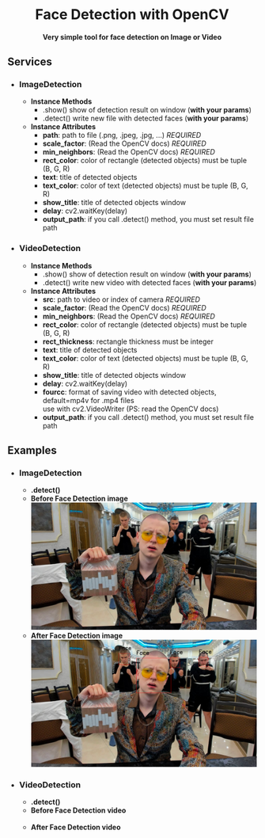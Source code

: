 <center><h1>Face Detection with OpenCV</h1></center>
<center><h4>Very simple tool for face detection on Image or Video</h4></center>
<h2>Services</h2>
<ul> 
<li>
<h3><b>ImageDetection</b></h3>
<ul>
<li>
<b>Instance Methods</b>
<ul>
<li>
    .show() show of detection result on window (<b>with your params</b>)
</li>
<li>
    .detect() write new file with detected faces (<b>with your params</b>)
</li>
</ul>
</li>
<li>
<b>Instance Attributes</b>
<ul> 
<li> 
<b>path</b>: path to file (.png, .jpeg, .jpg, ...) <i>REQUIRED</i>
</li>
<li>
<b>scale_factor</b>: (Read the OpenCV docs) <i>REQUIRED</i>
</li>
<li>
<b>min_neighbors</b>: (Read the OpenCV docs) <i>REQUIRED</i>
</li>
<li>
<b>rect_color</b>: color of rectangle (detected objects) must be tuple (B, G, R)
</li>
<li>
<b>text</b>: title of detected objects
</li>
<li>
<b>text_color</b>: color of text (detected objects) must be tuple (B, G, R)
</li>
<li>
<b>show_title</b>: title of detected objects window
</li>
<li>
<b>delay</b>: cv2.waitKey(delay)
</li>
<li>
<b>output_path</b>: if you call .detect() method, you must set result file path
</li>
</ul>
</li>
</ul>
<li>
<h3><b>VideoDetection</b></h3>
<ul>
<li>
<b>Instance Methods</b>
<ul>
<li>
    .show() show of detection result on window (<b>with your params</b>)
</li>
<li>
    .detect() write new video with detected faces (<b>with your params</b>)
</li>
</ul>
</li>
<li>
<b>Instance Attributes</b>
<ul> 
<li> 
<b>src</b>: path to video or index of camera <i>REQUIRED</i>
</li>
<li>
<b>scale_factor</b>: (Read the OpenCV docs) <i>REQUIRED</i>
</li>
<li>
<b>min_neighbors</b>: (Read the OpenCV docs) <i>REQUIRED</i>
</li>
<li>
<b>rect_color</b>: color of rectangle (detected objects) must be tuple (B, G, R)
</li>
<li>
<b>rect_thickness</b>: rectangle thickness must be integer
</li>
<li>
<b>text</b>: title of detected objects
</li>
<li>
<b>text_color</b>: color of text (detected objects) must be tuple (B, G, R)
</li>
<li>
<b>show_title</b>: title of detected objects window
</li>
<li>
<b>delay</b>: cv2.waitKey(delay)
</li>
<li>
<b>fourcc</b>: format of saving video with detected objects, default=mp4v for .mp4 files<br>use with cv2.VideoWriter (PS: read the OpenCV docs)
</li>
<li>
<b>output_path</b>: if you call .detect() method, you must set result file path
</li>
</ul>
</li>
</ul>

</li>
</ul>

<h2>Examples</h2>
<ul>
<li>
<h3><b>ImageDetection</b></h3>
<ul>
<li><b>.detect()</b></li>
<li><b>Before Face Detection image</b></li>
<img src="static/examples/img.png" alt="" width="600"/>
<li><b>After Face Detection image</b></li>
<img src="static/examples/detected_faces.png" alt="" width="600">
</ul>
</li>
<li>
<h3><b>VideoDetection</b></h3>
<ul>
<li><b>.detect()</b></li>
<li><b>Before Face Detection video</b></li>
<img src="static/examples/vid.gif" alt="" width="600"/>
<li><b>After Face Detection video</b></li>
<img src="static/examples/detected_faces.gif" alt="" width="600"/>
</ul>
</li>
</ul>